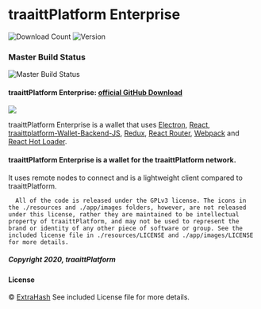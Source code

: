 # traaittPlatform Enterprise

![Download Count](https://img.shields.io/github/downloads/traaittplatform/traaittplatformenterprise/total.svg)
![Version](https://img.shields.io/github/v/release/traaittplatform/traaittplatformenterprise)

### Master Build Status

![Master Build Status](https://github.com/turtlecoin/turtle-wallet-proton/workflows/Build%20Proton/badge.svg?branch=master)

#### traaittPlatform Enterprise: [official GitHub Download](https://GitHub.com/traaittPlatform/traaittPlatformEnterprise/releases)
<img src="https://raw.githubusercontent.com/traaittplatform/traaittplatformenterprise/master/screenshots/screenshot.jpg">
<p>
  traaittPlatform Enterprise is a wallet that uses <a href="http://electron.atom.io/">Electron</a>, <a href="https://facebook.github.io/react/">React</a>, <a href="https://github.com/traaittplatform/traaittplatform-wallet-backend-js">traaittplatform-Wallet-Backend-JS</a>, <a href="https://github.com/reactjs/redux">Redux</a>, <a href="https://github.com/reactjs/react-router">React Router</a>, <a href="http://webpack.github.io/docs/">Webpack</a> and <a href="https://github.com/gaearon/react-hot-loader">React Hot Loader</a>.
</p>




#### traaittPlatform Enterprise is a wallet for the traaittPlatform network.

 It uses remote nodes to connect and is a lightweight client compared to traaittPlatform.


```
  All of the code is released under the GPLv3 license. The icons in the ./resources and ./app/images folders, however, are not released under this license, rather they are maintained to be intellectual property of traaittPlatform, and may not be used to represent the brand or identity of any other piece of software or group. See the included license file in ./resources/LICENSE and ./app/images/LICENSE for more details.
```
##### Copyright 2020, traaittPlatform

#### License
© [ExtraHash](https://github.com/ExtraHash)
See included License file for more details.
